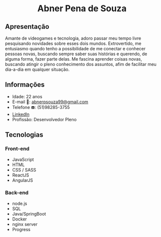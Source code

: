 <h1 align="center">Abner Pena de Souza</h1>

## Apresentação

Amante de videogames e tecnologia, adoro passar meu tempo livre pesquisando novidades sobre esses dois mundos. Extrovertido, me entusiasmo quando tenho a possibilidade de me conectar e conhecer pessoas novas, buscando sempre saber suas histórias e querendo, de alguma forma, fazer parte delas. Me fascina aprender coisas novas, buscando atingir o pleno conhecimento dos assuntos, afim de facilitar meu dia-a-dia em qualquer situação.

## Informações

- Idade: 22 anos
- E-mail :email:: abnerpsouza99@gmail.com
- Telefone :telephone:: (51)98285-3755
- [LinkedIn](https://www.linkedin.com/in/abnerpenadesouza/)
- Profissão: Desenvolvedor Pleno

## Tecnologias 

### Front-end

- JavaScript
- HTML
- CSS / SASS
- ReactJS
- AngularJS

### Back-end

- node.js
- SQL
- Java/SpringBoot
- Docker
- nginx server
- Progress
